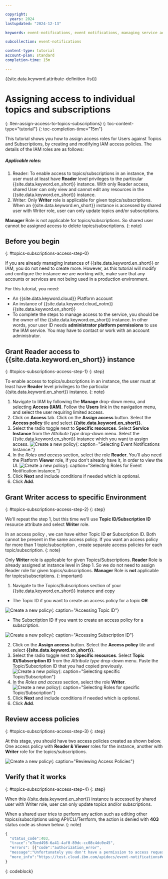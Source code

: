 ```yaml
---

copyright:
  years: 2024
lastupdated: "2024-12-13"

keywords: event-notifications, event notifications, managing service access, iam, account, topics, subscriptions

subcollection: event-notifications

content-type: tutorial
account-plan: standard
completion-time: 15m

---
```

{{site.data.keyword.attribute-definition-list}}

# Assigning access to individual topics and subscriptions
{: #en-assign-access-to-topics-subscriptions}
{: toc-content-type="tutorial"}
{: toc-completion-time="15m"}

This tutorial shows you how to assign access roles for Users against Topics and Subscriptions, by creating and modifying IAM access policies. The details of the IAM roles are as follows: 

##### Applicable roles:
1. Reader: To enable access to topics/subscriptions in an instance, the user must at least have **Reader** level privileges to the particular {{site.data.keyword.en_short}} instance. With only Reader access, shared User can only view and cannot edit any resources in the {{site.data.keyword.en_short}} instance.
1. Writer: Only **Writer** role is applicable for given topics/subscriptions. When an {{site.data.keyword.en_short}} instance is accessed by shared user with Writer role, user can only update topics and/or subscriptions.

**Manager** Role is not applicable for topics/subscriptions. So shared user cannot be assigned access to delete topics/subscriptions.
 {: note}

## Before you begin
{: #topics-subscriptions-access-step-0}

If you are already managing instances of {{site.data.keyword.en_short}} or IAM, you do not need to create more. However, as this tutorial will modify and configure the instance we are working with, make sure that any accounts or services are not being used in a production environment.

For this tutorial, you need:

- An {{site.data.keyword.cloud}} Platform account
- An instance of {{site.data.keyword.cloud_notm}} {{site.data.keyword.en_short}}
- To complete the steps to manage access to the service, you should be the owner of the {{site.data.keyword.en_short}} instance. In other words, your user ID needs **administrator platform permissions** to use the IAM service. You may have to contact or work with an account administrator.

## Grant Reader access to {{site.data.keyword.en_short}} instance
{: #topics-subscriptions-access-step-1}
{: step}

To enable access to topics/subscriptions in an instance, the user must at least have **Reader** level privileges to the particular {{site.data.keyword.en_short}} instance.
{: note}

1. Navigate to IAM by following the **Manage** drop-down menu, and selecting **Access (IAM)**. Follow the **Users** link in the navigation menu, and select the user requiring limited access.
2. Click on **Access** tab. Click on the **Assign access** button. Select the **Access policy** tile and select **{{site.data.keyword.en_short}}**.
3. Select the radio toggle next to **Specific resources**. Select **Service Instance** from the _Attribute type_ drop-down menu. Select the {{site.data.keyword.en_short}} instance which you want to assign access. ![Create a new policy](images/en-assign-access-instance.png){: caption="Selecting Event Notifications Instance."}
4. In the _Roles and access_ section, select the role **Reader**. You'll also need the Platform **Viewer** role, if you don't already have it, in order to view the UI. ![Create a new policy](images/en-assign-reader-viewer.png){: caption="Selecting Roles for Event Notification instance."}
5. Click **Next** and include conditions if needed which is optional.
6. Click **Add**.

## Grant Writer access to specific Environment
{: #topics-subscriptions-access-step-2}
{: step}

We'll repeat the step 1, but this time we'll use **Topic ID/Subscription ID** resource attribute and select **Writer** role.

In an access policy , we can have either Topic ID **or** Subscription ID. Both cannot be present in the same access policy. If you want an access policy for more than 1 topic/subscription , create separate access policies for each topic/subscription.
{: note}

Only **Writer** role is applicable for given Topics/Subscriptions. **Reader** Role is already assigned at instance level in Step 1. So we do not need to assign Reader role for given topics/subscriptions. **Manager** Role is **not** applicable for topics/subscriptions.
{: important}

1. Navigate to the Topics/Subscriptions section of your {{site.data.keyword.en_short}} instance and copy

- The Topic ID if you want to create an access policy for a topic **OR**

![Create a new policy](images/en-topic-id.png){: caption="Accessing Topic ID"} 

- The Subscription ID if you want to create an access policy for a subscription.

![Create a new policy](images/en-subscription-id.png){: caption="Accessing Subscription ID"}

2. Click on the **Assign access** button. Select the **Access policy** tile and select **{{site.data.keyword.en_short}}**.
3. Select the radio toggle next to **Specific resources**. Select **Topic ID/Subscription ID** from the _Attribute type_ drop-down menu. Paste the Topic/Subscription ID that you had copied previously. ![Create a new policy](images/en-select-subscription.png){: caption="Selecting specific Topic/Subscription"}
4. In the _Roles and access_ section, select the role **Writer**. ![Create a new policy](images/en-assign-writer.png){: caption="Selecting Roles for specific Topic/Subscription"}
5. Click **Next** and include conditions if needed which is optional.
6. Click **Add**.

## Review access policies
{: #topics-subscriptions-access-step-3}
{: step}

At this stage, you should have two access policies created as shown below. One access policy with **Reader & Viewer** roles for the instance, another with **Writer** role for the topics/subscriptions.

![Create a new policy](images/en-verify-access.png){: caption="Reviewing Access Policies"}

## Verify that it works
{: #topics-subscriptions-access-step-4}
{: step}

When this {{site.data.keyword.en_short}} instance is accessed by shared user with Writer role, user can only update topics and/or subscriptions.

When a shared user tries to perform any action such as editing other topics/subscriptions using API/CLI/Terrform, the action is denied with **403** status code as shown below.
{: note}

```javascript
{
  "status_code":403,
  "trace":"e7bed498-6a41-4af0-89dc-cc08c4dc0e45",
  "errors": [{"code":"authorization_error",
  "message":"Unfortunately you don't have a permission to access requested resource",
  "more_info":"https://test.cloud.ibm.com/apidocs/event-notifications#event-notifications-api-authentication" }]
}
```
{: codeblock}
